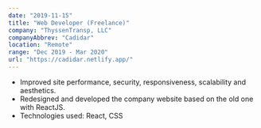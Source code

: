 ```yaml
---
date: "2019-11-15"
title: "Web Developer (Freelance)"
company: "​ThyssenTransp, LLC"
companyAbbrev: "Cadidar"
location: "Remote"
range: "Dec 2019 - Mar 2020"
url: "https://cadidar.netlify.app/"
---
```


- Improved site performance, security, responsiveness, scalability and aesthetics.
- Redesigned and developed the company website based on the old one with ReactJS.
- Technologies used: ​React, CSS
